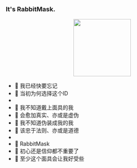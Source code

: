 ### It's RabbitMask.

<div align="center"><img width="150" height="150" src="https://avatars2.githubusercontent.com/u/37649548?s=460&u=d75b28311280a4134ac18f6060d0e1caff3868bc&v=4" /></div>

- 🐰 我已经快要忘记
- 🌈 当初为何选择这个ID
- 
- 🐰 我不知道戴上面具的我
- 👻 会愈加真实、亦或是虚伪
- 🐰 我不知道伪装成我的我
- 👻 该忠于法则、亦或是道德
- 
- 🐰 RabbitMask
- 🌈 初心还是信仰都不重要了
- 👻 至少这个面具会让我好受些
